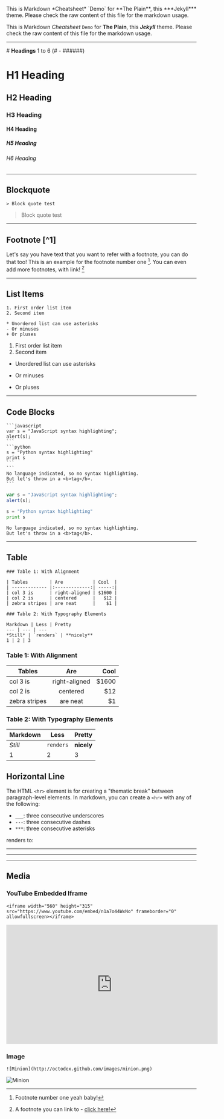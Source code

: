 
This is Markdown \*Cheatsheet* \`Demo\` for \*\*The Plain**, this \*\*\*Jekyll*** theme. Please check the raw content of this file for the markdown usage.

This is Markdown *Cheatsheet* `Demo` for **The Plain**, this ***Jekyll*** theme. Please check the raw content of this file for the markdown usage.

---

\# **Headings** 1 to 6 (# - ######)

# H1 Heading 

## H2 Heading

### H3 Heading

#### H4 Heading

##### H5 Heading

###### H6 Heading


---

## Blockquote

    > Block quote test

> Block quote test

---

## Footnote  [\^1]

Let's say you have text that you want to refer with a footnote, you can do that too! This is an example for the footnote number one [^1]. You can even add more footnotes, with link! [^2]

[^1]: Footnote number one yeah baby!

[^2]: A footnote you can link to - [click here!](#)

---

## List Items

	1. First order list item
	2. Second item
	
	* Unordered list can use asterisks
	- Or minuses
	+ Or pluses

1. First order list item
2. Second item

* Unordered list can use asterisks
- Or minuses
+ Or pluses
	
---

## Code Blocks

	```javascript
	var s = "JavaScript syntax highlighting";
	alert(s);
	```
	```python
	s = "Python syntax highlighting"
	print s
	```
	```
	No language indicated, so no syntax highlighting.
	But let's throw in a <b>tag</b>.
	```

```javascript
var s = "JavaScript syntax highlighting";
alert(s);
```

```python
s = "Python syntax highlighting"
print s
```

```
No language indicated, so no syntax highlighting.
But let's throw in a <b>tag</b>.
```

---
## Table
	
	### Table 1: With Alignment
	
	| Tables        | Are           | Cool  |
	| ------------- |:-------------:| -----:|
	| col 3 is      | right-aligned | $1600 |
	| col 2 is      | centered      |   $12 |
	| zebra stripes | are neat      |    $1 |
	
	### Table 2: With Typography Elements
	
	Markdown | Less | Pretty
	--- | --- | ---
	*Still* | `renders` | **nicely**
	1 | 2 | 3
	
### Table 1: With Alignment

| Tables        | Are           | Cool  |
| ------------- |:-------------:| -----:|
| col 3 is      | right-aligned | $1600 |
| col 2 is      | centered      |   $12 |
| zebra stripes | are neat      |    $1 |

### Table 2: With Typography Elements

Markdown | Less | Pretty
--- | --- | ---
*Still* | `renders` | **nicely**
1 | 2 | 3

## Horizontal Line

The HTML `<hr>` element is for creating a "thematic break" between paragraph-level elements. In markdown, you can create a `<hr>` with any of the following:

* `___`: three consecutive underscores
* `---`: three consecutive dashes
* `***`: three consecutive asterisks

renders to:

___

---

***

## Media

### YouTube Embedded Iframe

	<iframe width="560" height="315" src="https://www.youtube.com/embed/n1a7o44WxNo" frameborder="0" allowfullscreen></iframe>

<iframe width="560" height="315" src="https://www.youtube.com/embed/n1a7o44WxNo" frameborder="0" allowfullscreen></iframe>

### Image

	![Minion](http://octodex.github.com/images/minion.png)

![Minion](http://octodex.github.com/images/minion.png)
